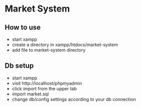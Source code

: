 # Market System

## How to use
- start xampp
- create a directory in xampp/htdocs/market-system
- add file to market-system directory

## Db setup
- start xampp
- visit http://localhost/phpmyadmin
- click import from the upper tab 
- import market.sql
- change db/config settings according to your db connection

